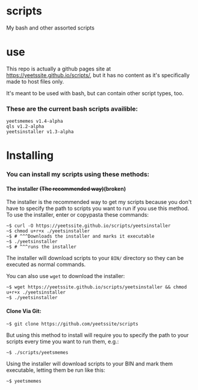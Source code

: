 # scripts  
My bash and other assorted scripts

# use  
This repo is actually a github pages site at https://yeetssite.github.io/scripts/, but it has no content as it's specifically made to host files only.

It's meant to be used with bash, but can contain other script types, too.

### These are the current bash scripts availible:  

`yeetsmemes v1.4-alpha`   
`qls v1.2-alpha`  
`yeetsinstaller v1.3-alpha`  

# Installing

### You can install my scripts using these methods:

#### The installer ~~(The recommended way)~~(broken)

The installer is the recommended way to get my scripts because you don't have to specify the path to scripts you want to run if you use this method.  
To use the installer, enter or copypasta these commands: 

```console
~$ curl -O https://yeetssite.github.io/scripts/yeetsinstaller
~$ chmod u+r+x ./yeetsinstaller 
~$ # ^^^Downloads the installer and marks it executable
~$ ./yeetsinstaller 
~$ # ^^^runs the installer
 ```   

The installer will download scripts to your `BIN/` directory so they can be executed as normal commands.

You can also use `wget` to download the installer:

```console
~$ wget https://yeetssite.github.io/scripts/yeetsinstaller && chmod u+r+x ./yeetsinstaller
~$ ./yeetsinstaller
```

#### Clone Via Git:

```console
~$ git clone https://github.com/yeetssite/scripts
```

But using this method to install will require you to specify the path to your scripts every time you want to run them, e.g.:

```console
~$ ./scripts/yeetsmemes
```

Using the installer will download scripts to your BIN and mark them executable, letting them be run like this:

```console
~$ yeetsmemes
```

